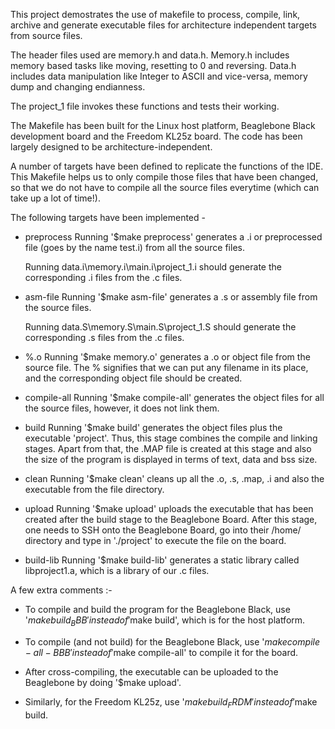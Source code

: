 This project demostrates the use of makefile to process, compile, link, archive and generate executable files for architecture independent 
targets from source files.

The header files used are memory.h and data.h.
Memory.h includes memory based tasks like moving, resetting to 0 and reversing.
Data.h includes data manipulation like Integer to ASCII and vice-versa, memory dump and changing endianness.

The project_1 file invokes these functions and tests their working.

The Makefile has been built for the Linux host platform, Beaglebone Black development board and the Freedom KL25z board.
The code has been largely designed to be architecture-independent.

A number of targets have been defined to replicate  the functions of the IDE. 
This Makefile helps us to only compile those files that have been changed, so that we do not have to compile all the source files everytime (which can take up a lot of time!).


The following targets have been implemented - 

- preprocess
  Running '$make preprocess' generates a .i or preprocessed file (goes by the name test.i) from all the source files.
  
  Running data.i\memory.i\main.i\project_1.i should generate the corresponding .i files from the .c files.
  
  
- asm-file
  Running '$make asm-file' generates a .s or assembly file from the source files.
  
  Running data.S\memory.S\main.S\project_1.S should generate the corresponding .s files from the .c files.
  
  
- %.o 
  Running '$make memory.o' generates a .o or object file from the source file.
  The % signifies that we can put any filename in its place, and the corresponding object file should be created.
  

- compile-all
  Running '$make compile-all' generates the object files for all the source files, however, it does not link them.
  
  
- build
  Running '$make build' generates the object files plus the executable 'project'. Thus, this stage combines the compile and linking stages.
  Apart from that, the .MAP file is created at this stage and also the size of the program is displayed in terms of text, data and bss size.
  
  
- clean
  Running '$make clean' cleans up all the .o, .s, .map, .i and also the executable from the file directory.
  
  
- upload
  Running '$make upload' uploads the executable that has been created after the build stage to the Beaglebone Board. After this stage, one needs to SSH onto the Beaglebone Board, go into their /home/ directory and type in './project' to execute the file on the board.
  
   
- build-lib
  Running '$make build-lib' generates a static library called libproject1.a, which is a library of our .c files.
  
  
   
A few extra comments :-

- To compile and build the program for the Beaglebone Black, use '$make build_BBB' instead of '$make build', which is for the host platform.   
  
- To compile (and not build) for the Beaglebone Black, use '$make compile-all-BBB' instead of '$make compile-all' to compile it for the board.

- After cross-compiling, the executable can be uploaded to the Beaglebone by doing '$make upload'.

- Similarly, for the Freedom KL25z, use '$make build_FRDM' instead of '$make build.

